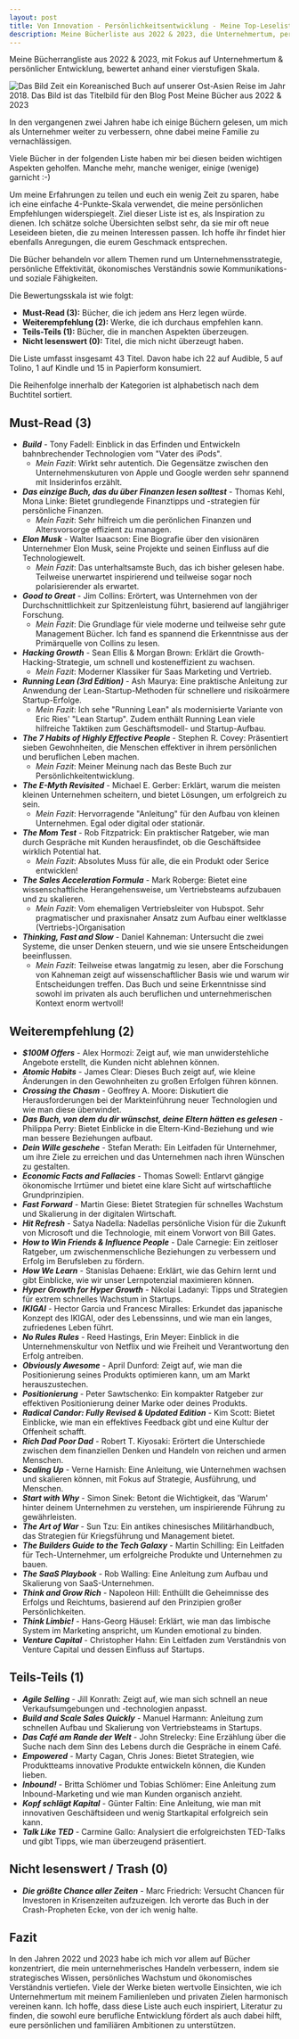 ```yaml
---
layout: post
title: Von Innovation - Persönlichkeitsentwicklung - Meine Top-Leseliste für 2022 & 23
description: Meine Bücherliste aus 2022 & 2023, die Unternehmertum, persönliche Entwicklung und ökonomisches Wissen abdeckt, bewertet anhand einer vierstufigen Skala zur Inspiration und Weiterbildung.
---
```


Meine Bücherrangliste aus 2022 & 2023, mit Fokus auf Unternehmertum & persönlicher Entwicklung, bewertet anhand einer vierstufigen Skala.

<img src="/img/book-from-korea.jpg" class="img-fluid" alt="Das Bild Zeit ein Koreanisched Buch auf unserer Ost-Asien Reise im Jahr 2018. Das Bild ist das Titelbild für den Blog Post Meine Bücher aus 2022 & 2023">

In den vergangenen zwei Jahren habe ich einige Büchern gelesen, um mich als Unternehmer weiter zu verbessern, ohne dabei meine Familie zu vernachlässigen.

Viele Bücher in der folgenden Liste haben mir bei diesen beiden wichtigen Aspekten geholfen. Manche mehr, manche weniger, einige (wenige) garnicht :-)

Um meine Erfahrungen zu teilen und euch ein wenig Zeit zu sparen, habe ich eine einfache 4-Punkte-Skala verwendet, die meine persönlichen Empfehlungen widerspiegelt. Ziel dieser Liste ist es, als Inspiration zu dienen. Ich schätze solche Übersichten selbst sehr, da sie mir oft neue Leseideen bieten, die zu meinen Interessen passen. Ich hoffe ihr findet hier ebenfalls Anregungen, die eurem Geschmack entsprechen.

Die Bücher behandeln vor allem Themen rund um Unternehmensstrategie, persönliche Effektivität, ökonomisches Verständnis sowie Kommunikations- und soziale Fähigkeiten.

Die Bewertungsskala ist wie folgt:

- **Must-Read (3):** Bücher, die ich jedem ans Herz legen würde.
- **Weiterempfehlung (2):** Werke, die ich durchaus empfehlen kann.
- **Teils-Teils (1):** Bücher, die in manchen Aspekten überzeugen.
- **Nicht lesenswert (0):** Titel, die mich nicht überzeugt haben.

Die Liste umfasst insgesamt 43 Titel. Davon habe ich 22 auf Audible, 5 auf Tolino, 1 auf Kindle und 15 in Papierform konsumiert.

Die Reihenfolge innerhalb der Kategorien ist alphabetisch nach dem Buchtitel sortiert.



## Must-Read (3)

- ***Build*** - Tony Fadell: Einblick in das Erfinden und Entwickeln bahnbrechender Technologien vom "Vater des iPods".
    - _Mein Fazit_: Wirkt sehr autentich. Die Gegensätze zwischen den Unternehmenskuturen von Apple und Google werden sehr spannend mit Insiderinfos erzählt.
- ***Das einzige Buch, das du über Finanzen lesen solltest*** - Thomas Kehl, Mona Linke: Bietet grundlegende Finanztipps und -strategien für persönliche Finanzen.
    - _Mein Fazit_: Sehr hilfreich um die perönlichen Finanzen und Altersvorsorge effizient zu managen.
- ***Elon Musk*** - Walter Isaacson: Eine Biografie über den visionären Unternehmer Elon Musk, seine Projekte und seinen Einfluss auf die Technologiewelt.
    - _Mein Fazit_: Das unterhaltsamste Buch, das ich bisher gelesen habe. Teilweise unerwartet inspirierend und teilweise sogar noch polarisierender als erwartet.
- ***Good to Great*** - Jim Collins: Erörtert, was Unternehmen von der Durchschnittlichkeit zur Spitzenleistung führt, basierend auf langjähriger Forschung.
    - _Mein Fazit_: Die Grundlage für viele moderne und teilweise sehr gute Management Bücher. Ich fand es spannend die Erkenntnisse aus der Primärquelle von Collins zu lesen.
- ***Hacking Growth*** - Sean Ellis & Morgan Brown: Erklärt die Growth-Hacking-Strategie, um schnell und kosteneffizient zu wachsen.
    - _Mein Fazit_: Moderner Klassiker für Saas Marketing und Vertrieb.
- ***Running Lean (3rd Edition)*** - Ash Maurya: Eine praktische Anleitung zur Anwendung der Lean-Startup-Methoden für schnellere und risikoärmere Startup-Erfolge.
    - _Mein Fazit_: Ich sehe "Running Lean" als modernisierte Variante von Eric Ries' "Lean Startup". Zudem enthält Running Lean viele hilfreiche Taktiken zum Geschäftsmodell- und Startup-Aufbau.
- ***The 7 Habits of Highly Effective People*** - Stephen R. Covey: Präsentiert sieben Gewohnheiten, die Menschen effektiver in ihrem persönlichen und beruflichen Leben machen.
    - _Mein Fazit_: Meiner Meinung nach das Beste Buch zur Persönlichkeitentwicklung. 
- ***The E-Myth Revisited*** - Michael E. Gerber: Erklärt, warum die meisten kleinen Unternehmen scheitern, und bietet Lösungen, um erfolgreich zu sein.
    - _Mein Fazit_: Hervorragende "Anleitung" für den Aufbau von kleinen Unternehmen. Egal oder digital oder stationär.
- ***The Mom Test*** - Rob Fitzpatrick: Ein praktischer Ratgeber, wie man durch Gespräche mit Kunden herausfindet, ob die Geschäftsidee wirklich Potential hat.
    - _Mein Fazit_: Absolutes Muss für alle, die ein Produkt oder Serice entwicklen!
- ***The Sales Acceleration Formula*** - Mark Roberge: Bietet eine wissenschaftliche Herangehensweise, um Vertriebsteams aufzubauen und zu skalieren.
    - _Mein Fazit_: Vom ehemaligen Vertriebsleiter von Hubspot. Sehr pragmatischer und praxisnaher Ansatz zum Aufbau einer weltklasse (Vertriebs-)Organisation
- ***Thinking, Fast and Slow*** - Daniel Kahneman: Untersucht die zwei Systeme, die unser Denken steuern, und wie sie unsere Entscheidungen beeinflussen.
    - _Mein Fazit_: Teilweise etwas langatmig zu lesen, aber die Forschung von Kahneman zeigt auf wissenschaftlicher Basis wie und warum wir Entscheidungen treffen. Das Buch und seine Erkenntnisse sind sowohl im privaten als auch beruflichen und unternehmerischen Kontext enorm wertvoll!


## Weiterempfehlung (2)

- ***$100M Offers*** - Alex Hormozi: Zeigt auf, wie man unwiderstehliche Angebote erstellt, die Kunden nicht ablehnen können.
- ***Atomic Habits*** - James Clear: Dieses Buch zeigt auf, wie kleine Änderungen in den Gewohnheiten zu großen Erfolgen führen können.
- ***Crossing the Chasm*** - Geoffrey A. Moore: Diskutiert die Herausforderungen bei der Markteinführung neuer Technologien und wie man diese überwindet.
- ***Das Buch, von dem du dir wünschst, deine Eltern hätten es gelesen*** - Philippa Perry: Bietet Einblicke in die Eltern-Kind-Beziehung und wie man bessere Beziehungen aufbaut.
- ***Dein Wille geschehe*** - Stefan Merath: Ein Leitfaden für Unternehmer, um ihre Ziele zu erreichen und das Unternehmen nach ihren Wünschen zu gestalten.
- ***Economic Facts and Fallacies*** - Thomas Sowell: Entlarvt gängige ökonomische Irrtümer und bietet eine klare Sicht auf wirtschaftliche Grundprinzipien.
- ***Fast Forward*** - Martin Giese: Bietet Strategien für schnelles Wachstum und Skalierung in der digitalen Wirtschaft.
- ***Hit Refresh*** - Satya Nadella: Nadellas persönliche Vision für die Zukunft von Microsoft und die Technologie, mit einem Vorwort von Bill Gates.
- ***How to Win Friends & Influence People*** - Dale Carnegie: Ein zeitloser Ratgeber, um zwischenmenschliche Beziehungen zu verbessern und Erfolg im Berufsleben zu fördern.
- ***How We Learn*** - Stanislas Dehaene: Erklärt, wie das Gehirn lernt und gibt Einblicke, wie wir unser Lernpotenzial maximieren können.
- ***Hyper Growth for Hyper Growth*** - Nikolai Ladanyi: Tipps und Strategien für extrem schnelles Wachstum in Startups.
- ***IKIGAI*** - Hector Garcia und Francesc Miralles: Erkundet das japanische Konzept des IKIGAI, oder des Lebenssinns, und wie man ein langes, zufriedenes Leben führt.
- ***No Rules Rules*** - Reed Hastings, Erin Meyer: Einblick in die Unternehmenskultur von Netflix und wie Freiheit und Verantwortung den Erfolg antreiben.
- ***Obviously Awesome*** - April Dunford: Zeigt auf, wie man die Positionierung seines Produkts optimieren kann, um am Markt herauszustechen.
- ***Positionierung*** - Peter Sawtschenko: Ein kompakter Ratgeber zur effektiven Positionierung deiner Marke oder deines Produkts.
- ***Radical Candor: Fully Revised & Updated Edition*** - Kim Scott: Bietet Einblicke, wie man ein effektives Feedback gibt und eine Kultur der Offenheit schafft.
- ***Rich Dad Poor Dad*** - Robert T. Kiyosaki: Erörtert die Unterschiede zwischen dem finanziellen Denken und Handeln von reichen und armen Menschen.
- ***Scaling Up*** - Verne Harnish: Eine Anleitung, wie Unternehmen wachsen und skalieren können, mit Fokus auf Strategie, Ausführung, und Menschen.
- ***Start with Why*** - Simon Sinek: Betont die Wichtigkeit, das 'Warum' hinter deinem Unternehmen zu verstehen, um inspirierende Führung zu gewährleisten.
- ***The Art of War*** - Sun Tzu: Ein antikes chinesisches Militärhandbuch, das Strategien für Kriegsführung und Management bietet.
- ***The Builders Guide to the Tech Galaxy*** - Martin Schilling: Ein Leitfaden für Tech-Unternehmer, um erfolgreiche Produkte und Unternehmen zu bauen.
- ***The SaaS Playbook*** - Rob Walling: Eine Anleitung zum Aufbau und Skalierung von SaaS-Unternehmen.
- ***Think and Grow Rich*** - Napoleon Hill: Enthüllt die Geheimnisse des Erfolgs und Reichtums, basierend auf den Prinzipien großer Persönlichkeiten.
- ***Think Limbic!*** - Hans-Georg Häusel: Erklärt, wie man das limbische System im Marketing anspricht, um Kunden emotional zu binden.
- ***Venture Capital*** - Christopher Hahn: Ein Leitfaden zum Verständnis von Venture Capital und dessen Einfluss auf Startups.

## Teils-Teils (1)

- ***Agile Selling*** - Jill Konrath: Zeigt auf, wie man sich schnell an neue Verkaufsumgebungen und -technologien anpasst.
- ***Build and Scale Sales Quickly*** - Manuel Harmann: Anleitung zum schnellen Aufbau und Skalierung von Vertriebsteams in Startups.
- ***Das Café am Rande der Welt*** - John Strelecky: Eine Erzählung über die Suche nach dem Sinn des Lebens durch die Gespräche in einem Café.
- ***Empowered*** - Marty Cagan, Chris Jones: Bietet Strategien, wie Produktteams innovative Produkte entwickeln können, die Kunden lieben.
- ***Inbound!*** - Britta Schlömer und Tobias Schlömer: Eine Anleitung zum Inbound-Marketing und wie man Kunden organisch anzieht.
- ***Kopf schlägt Kapital*** - Günter Faltin: Eine Anleitung, wie man mit innovativen Geschäftsideen und wenig Startkapital erfolgreich sein kann.
- ***Talk Like TED*** - Carmine Gallo: Analysiert die erfolgreichsten TED-Talks und gibt Tipps, wie man überzeugend präsentiert.

## Nicht lesenswert / Trash (0)

- ***Die größte Chance aller Zeiten*** - Marc Friedrich: Versucht Chancen für Investoren in Krisenzeiten aufzuzeigen. Ich verorte das Buch in der Crash-Propheten Ecke, von der ich wenig halte.

## Fazit

In den Jahren 2022 und 2023 habe ich mich vor allem auf Bücher konzentriert, die mein unternehmerisches Handeln verbessern, indem sie strategisches Wissen, persönliches Wachstum und ökonomisches Verständnis vertiefen. Viele der Werke bieten wertvolle Einsichten, wie ich Unternehmertum mit meinem Familienleben und privaten Zielen harmonisch vereinen kann. Ich hoffe, dass diese Liste auch euch inspiriert, Literatur zu finden, die sowohl eure berufliche Entwicklung fördert als auch dabei hilft, eure persönlichen und familiären Ambitionen zu unterstützen.
